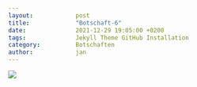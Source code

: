 ```yaml
---
layout:            post
title:             "Botschaft-6"
date:              2021-12-29 19:05:00 +0200
tags:              Jekyll Theme GitHub Installation
category:          Botschaften
author:            jan
---
```


![](//www.youtube.com/watch?v=xDsg9qBXuCk)
